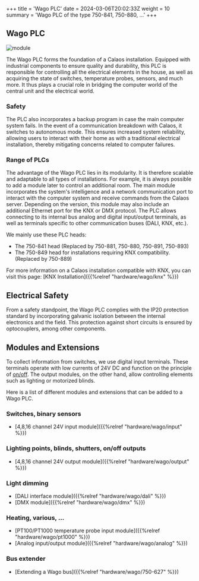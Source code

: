 +++
title = 'Wago PLC'
date = 2024-03-06T20:02:33Z
weight = 10
summary = 'Wago PLC of the type 750-841, 750-880, ...'
+++

## Wago PLC

![module](/en/hardware/wago/images/20080819-IMG_9203.jpg?width=40pc&classes=shadow)

The Wago PLC forms the foundation of a Calaos installation. Equipped with industrial components to ensure quality and durability, this PLC is responsible for controlling all the electrical elements in the house, as well as acquiring the state of switches, temperature probes, sensors, and much more. It thus plays a crucial role in bridging the computer world of the central unit and the electrical world.

### Safety

The PLC also incorporates a backup program in case the main computer system fails. In the event of a communication breakdown with Calaos, it switches to autonomous mode. This ensures increased system reliability, allowing users to interact with their home as with a traditional electrical installation, thereby mitigating concerns related to computer failures.

### Range of PLCs

The advantage of the Wago PLC lies in its modularity. It is therefore scalable and adaptable to all types of installations. For example, it is always possible to add a module later to control an additional room. The main module incorporates the system's intelligence and a network communication port to interact with the computer system and receive commands from the Calaos server. Depending on the version, this module may also include an additional Ethernet port for the KNX or DMX protocol. The PLC allows connecting to its internal bus analog and digital input/output terminals, as well as terminals specific to other communication buses (DALI, KNX, etc.).

We mainly use these PLC heads:

- The 750-841 head (Replaced by 750-881, 750-880, 750-891, 750-893)
- The 750-849 head for installations requiring KNX compatibility. (Replaced by 750-889)

For more information on a Calaos installation compatible with KNX, you can visit this page: [KNX Installation]({{%relref "hardware/wago/knx" %}})

## Electrical Safety

From a safety standpoint, the Wago PLC complies with the IP20 protection standard by incorporating galvanic isolation between the internal electronics and the field. This protection against short circuits is ensured by optocouplers, among other components.

## Modules and Extensions

To collect information from switches, we use digital input terminals. These terminals operate with low currents of 24V DC and function on the principle of [on/off](https://en.wikipedia.org/wiki/Bang%E2%80%93bang_control). The output modules, on the other hand, allow controlling elements such as lighting or motorized blinds.

Here is a list of different modules and extensions that can be added to a Wago PLC.

### Switches, binary sensors

- [4,8,16 channel 24V input module]({{%relref "hardware/wago/input" %}})

### Lighting points, blinds, shutters, on/off outputs

- [4,8,16 channel 24V output module]({{%relref "hardware/wago/output" %}})

### Light dimming

- [DALI interface module]({{%relref "hardware/wago/dali" %}})
- [DMX module]({{%relref "hardware/wago/dmx" %}})

### Heating, various, ...

- [PT100/PT1000 temperature probe input module]({{%relref "hardware/wago/pt1000" %}})
- [Analog input/output module]({{%relref "hardware/wago/analog" %}})

### Bus extender

- [Extending a Wago bus]({{%relref "hardware/wago/750-627" %}})
